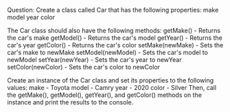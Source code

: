 Question:
Create a class called Car that has the following properties:
make
model
year
color

The Car class should also have the following methods:
getMake() - Returns the car's make
getModel() - Returns the car's model
getYear() - Returns the car's year
getColor() - Returns the car's color
setMake(newMake) - Sets the car's make to newMake
setModel(newModel) - Sets the car's model to newModel
setYear(newYear) - Sets the car's year to newYear
setColor(newColor) - Sets the car's color to newColor

Create an instance of the Car class and set its properties to the following values:
make - Toyota
model - Camry
year - 2020
color - Silver
Then, call the getMake(), getModel(), getYear(), and getColor() methods on the instance and print the results to the console.
